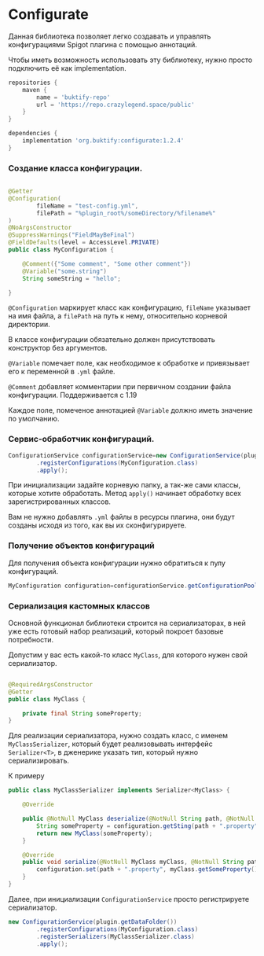 # Configurate

Данная библиотека позволяет легко создавать и управлять конфигурациями Spigot плагина с помощью аннотаций.

Чтобы иметь возможность использовать эту библиотеку, нужно просто подключить её как implementation.

```groovy
repositories {
    maven {
        name = 'buktify-repo'
        url = 'https://repo.crazylegend.space/public'
    }
}

dependencies {
    implementation 'org.buktify:configurate:1.2.4'
}
```

### Создание класса конфигурации.

```java

@Getter
@Configuration(
        fileName = "test-config.yml",
        filePath = "%plugin_root%/someDirectory/%filename%"
)
@NoArgsConstructor
@SuppressWarnings("FieldMayBeFinal")
@FieldDefaults(level = AccessLevel.PRIVATE)
public class MyConfiguration {

    @Comment({"Some comment", "Some other comment"})
    @Variable("some.string")
    String someString = "hello";

}
```

`@Configuration` маркирует класс как конфигурацию, `fileName` указывает на имя файла, а `filePath` на путь к нему,
относительно корневой директории.

В классе конфигурации обязательно должен присутствовать конструктор без аргументов.

`@Variable` помечает поле, как необходимое к обработке и привязывает его к переменной в `.yml` файле.

`@Comment` добавляет комментарии при первичном создании файла конфигурации.
Поддерживается с 1.19

Каждое поле, помеченое аннотацией `@Variable` должно иметь значение по умолчанию.

### Сервис-обработчик конфигураций.

```java
ConfigurationService configurationService=new ConfigurationService(plugin.getDataFolder())
        .registerConfigurations(MyConfiguration.class)
        .apply();
```

При инициализации задайте корневую папку, а так-же сами классы, которые хотите обработать.
Метод `apply()` начинает обработку всех зарегистрированных классов.

Вам не нужно добавлять `.yml` файлы в ресурсы плагина, они будут созданы исходя из того, как вы их сконфигурируете.

### Получение объектов конфигураций

Для получения объекта конфигурации нужно обратиться к пулу конфигураций.

```java
MyConfiguration configuration=configurationService.getConfigurationPool().getConfiguration(MyConfiguration.class);
```

### Сериализация кастомных классов

Основной функционал библиотеки строится на сериализаторах, в ней уже есть готовый набор реализаций,
который покроет базовые потребности.

Допустим у вас есть какой-то класс `MyClass`, для которого нужен свой сериализатор.

```java

@RequiredArgsConstructor
@Getter
public class MyClass {

    private final String someProperty;
}
```

Для реализации сериализатора, нужно создать класс, с именем `MyClassSerializer`, который будет реализовывать интерфейс
`Serializer<T>`, в дженерике указать тип, который нужно сериализировать.

К примеру

```java
public class MyClassSerializer implements Serializer<MyClass> {

    @Override

    public @NotNull MyClass deserialize(@NotNull String path, @NotNull FileConfiguration configuration) {
        String someProperty = configuration.getSting(path + ".property");
        return new MyClass(someProperty);
    }

    @Override
    public void serialize(@NotNull MyClass myClass, @NotNull String path, @NotNull FileConfiguration configuration) {
        configuration.set(path + ".property", myClass.getSomeProperty());
    }
}
```

Далее, при инициализации `ConfigurationService` просто регистрируете сериализатор.

```java
new ConfigurationService(plugin.getDataFolder())
        .registerConfigurations(MyConfiguration.class)
        .registerSerializers(MyClassSerializer.class)
        .apply();
```



